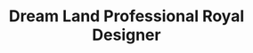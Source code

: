 ---
title: "Dream Land Professional Royal Designer"
url: /gbarnga/dream-land-professional-royal-designer/
shop: tailor
---